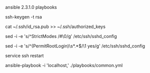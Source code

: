 
ansible 2.3.1.0 playbooks



ssh-keygen -t rsa

cat ~/.ssh/id_rsa.pub >> ~/.ssh/authorized_keys




sed -i -e 's/^StrictModes /#\0/g' /etc/ssh/sshd_config

sed -i -e 's/^\(PermitRootLogin\)\s*.*$/\1 yes/g' /etc/ssh/sshd_config

service ssh restart




ansible-playbook -i 'localhost,' ./playbooks/common.yml
